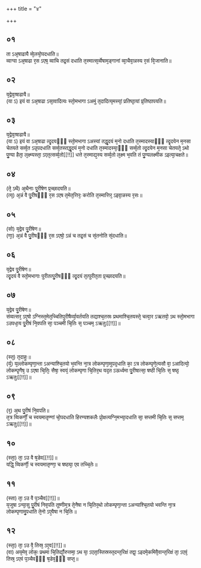 +++
title = "४"

+++
## ०१
ता ऽअ᳘षाढायै व्वे᳘लयो᳘पदधाति॥  
व्वाग्वा ऽअ᳘षाढा र᳘स ऽएष᳘ व्वाचि तद्र᳘सं दधाति त᳘स्मात्स᳘र्व्वेषाम᳘ङ्गानां व्वा᳘चैवा᳘न्नस्य र᳘सं वि᳘जानाति॥  
## ०२
य᳘द्वेवा᳘षाढायै॥  
(या ऽ) इयं वा ऽअ᳘षाढा ऽसा᳘वादित्यः स्तो᳘मभागा ऽअमुं त᳘दादित्य᳘मस्यां᳘ प्रतिष्ठा᳘यां प्र᳘तिष्ठापयति॥  
## ०३
य᳘द्वेवा᳘षाढायै॥  
(या ऽ) इयं वा ऽअ᳘षाढा त्दृ᳘दयᳫँ᳭ स्तो᳘मभागा ऽअस्यां तद्धृ᳘दयं म᳘नो दधाति त᳘स्मादस्याᳫँ᳭ त्दृ᳘दयेन म᳘नसा चेतयते सर्व्व᳘त ऽउ᳘पदधाति सर्व्व᳘तस्तद्धृ᳘दयं म᳘नो दधाति त᳘स्मादस्या᳘ᳫँ᳘ सर्व्व᳘तो त्दृ᳘दयेन म᳘नसा चेतयते᳘ ऽथो पु᳘ण्या हैता᳘ ल᳘क्ष्म्यस्ता᳘ ऽएत᳘त्सर्व्व᳘तो[[!!]] धत्ते त᳘स्माद्य᳘स्य सर्व्व᳘तो ल᳘क्ष्म भ᳘वति तं पु᳘ण्यलक्ष्मीक ऽइत्या᳘चक्षते॥  
## ०४
(ते᳘ ऽथै) अ᳘थैनाः पु᳘रीषेण प्र᳘च्छादयति॥  
(त्य᳘) अ᳘न्नं वै पु᳘रीषᳫँ᳭ र᳘स ऽएष त᳘मेत᳘त्तिरः᳘ करोति त᳘स्मात्तिर᳘ ऽइवा᳘न्नस्य र᳘सः॥  
## ०५
(सो) य᳘द्वेव पु᳘रीषेण॥  
(णा᳘) अ᳘न्नं वै पु᳘रीषᳫँ᳭ र᳘स ऽएषो᳘ ऽन्नं च तद्र᳘सं च सं᳘तनोति सं᳘दधाति॥  
## ०६
य᳘द्वेव पु᳘रीषेण॥  
त्दृ᳘दयं वै स्तो᳘मभागाः पुरीतत्पु᳘रीषᳫँ᳭ त्दृ᳘दयं त᳘त्पुरीत᳘ता प्र᳘च्छादयति॥  
## ०७
य᳘द्वेव पु᳘रीषेण॥  
संव्वत्सर᳘ ऽए᳘षो ऽग्निस्त᳘मेत᳘च्चितिपुरीषैर्व्या᳘वर्तयति तद्याश्च᳘तस्रः प्रथमाश्चि᳘तयस्ते᳘ चत्वा᳘र ऽऋतवो᳘ ऽथ स्तो᳘मभागा ऽउपधा᳘य पु᳘रीषं नि᳘वपति सा᳘ पञ्चमी चि᳘तिः स᳘ पञ्चम᳘ ऽऋतुः[[!!]]॥  
## ०८
(स्त᳘) त᳘दाहुः॥  
(र्य᳘) य᳘ल्लोकम्पृणा᳘न्ता ऽअन्याश्चि᳘तयो भ᳘वन्ति ना᳘त्र लोकम्पृणा᳘मुपद᳘धाति का᳘ ऽत्र लोकम्पृणे᳘त्यसौ वा᳘ ऽआदित्यो᳘ लोकम्पृ᳘णैष᳘ उ ऽएषा चि᳘तिः᳘ सैषा᳘ स्वयं᳘ लोकम्पृणा चि᳘तिर᳘थ यद᳘त ऽऊर्ध्वमा पु᳘रीषात्सा᳘ षष्ठी चि᳘तिः स᳘ षष्ठ᳘ ऽऋतुः[[!!]]॥  
## ०९
(र᳘) अ᳘थ पु᳘रीषं नि᳘वपति॥  
त᳘त्र व्विकर्णीं᳘ च स्वयमातृण्णां चो᳘पदधाति हिरण्यशकलैः प्रो᳘क्षत्यग्नि᳘मभ्या᳘दधाति सा᳘ सप्तमी चि᳘तिः स᳘ सप्तम᳘ ऽऋतुः[[!!]]॥  
## १०
(स्ता᳘) ता᳘ ऽउ वै ष᳘डेव[[!!]]॥  
यद्धि᳘ व्विकर्णी᳘ च स्वयमातृण्णा᳘ च षष्ठ्या᳘ एव तच्चि᳘तेः॥  
## ११
(स्ता) ता᳘ ऽउ वै प᳘ञ्चैव[[!!]]॥  
य᳘जुषा ऽन्या᳘सु पु᳘रीषं निव᳘पति तूष्णीम᳘त्र ते᳘नैषा न चि᳘तिर᳘थो लोकम्पृणा᳘न्ता ऽअन्याश्चि᳘तयो भवन्ति ना᳘त्र लोकम्पृणामु᳘पधाति ते᳘नो ऽए᳘वैषा न चि᳘तिः॥  
## १२
(स्ता᳘) ता᳘ ऽउ वै᳘ तिस्र᳘ ऽए᳘व[[!!]]॥  
(वा) अय᳘मेव᳘ लोकः᳘ प्रथमा चि᳘तिर्द्यौ᳘रुत्तमा᳘ ऽथ या᳘ ऽएता᳘स्तिस्रस्त᳘दन्त᳘रिक्षं तद्वा᳘ ऽइदमे᳘कमिवै᳘वान्त᳘रिक्षं ता᳘ ऽएवं᳘ तिस्र᳘ ऽएवं प᳘ञ्चैवᳫँ᳭ ष᳘डेव᳘ᳫँ᳘ सप्त᳘॥  
